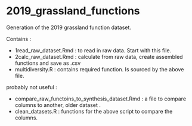 # 2019_grassland_functions

Generation of the 2019 grassland function dataset.

Contains :
- 1read_raw_dataset.Rmd : to read in raw data. Start with this file.
- 2calc_raw_dataset.Rmd  : calculate from raw data, create assembled functions and save as .csv
- multidiversity.R : contains required function. Is sourced by the above file.

probably not useful :
- compare_raw_functoins_to_synthesis_dataset.Rmd : a file to compare columns to another, older dataset .
- clean_datasets.R : functions for the above script to compare the columns.

